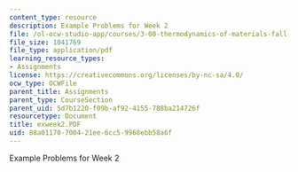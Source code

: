 ```yaml
---
content_type: resource
description: Example Problems for Week 2
file: /ol-ocw-studio-app/courses/3-00-thermodynamics-of-materials-fall-2002/88a01170700421ee6cc59968ebb58a6f_exweek2.PDF
file_size: 1041769
file_type: application/pdf
learning_resource_types:
- Assignments
license: https://creativecommons.org/licenses/by-nc-sa/4.0/
ocw_type: OCWFile
parent_title: Assignments
parent_type: CourseSection
parent_uid: 5d7b1220-f09b-af92-4155-788ba214726f
resourcetype: Document
title: exweek2.PDF
uid: 88a01170-7004-21ee-6cc5-9968ebb58a6f
---
```

Example Problems for Week 2